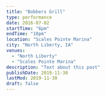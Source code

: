 ```yaml
---
title: "Bobbers Grill"
type: performance
date: 2016-07-02
startTime: "6pm"
endTime: "10pm"
location: "Scales Pointe Marina"
city: "North Liberty, IA"
venues:
  - "North Liberty"
  - "Scales Pointe Marina"
description: "Text about this post"
publishDate: 2019-11-30
lastMod: 2019-11-30
draft: false
---
```


